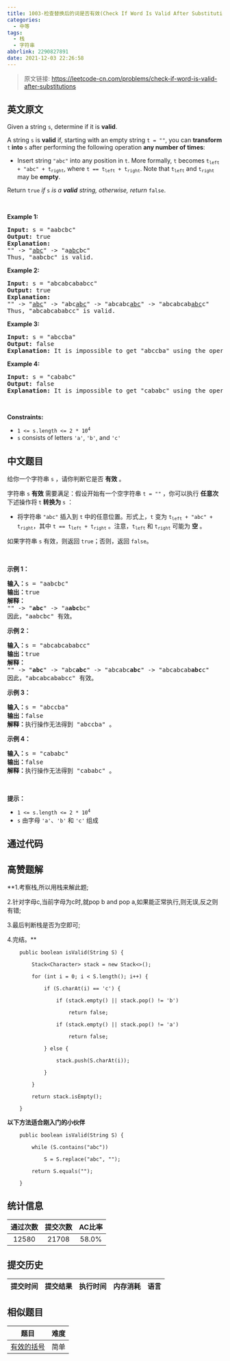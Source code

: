 ```yaml
---
title: 1003-检查替换后的词是否有效(Check If Word Is Valid After Substitutions)
categories:
  - 中等
tags:
  - 栈
  - 字符串
abbrlink: 2290827891
date: 2021-12-03 22:26:58
---
```


> 原文链接: https://leetcode-cn.com/problems/check-if-word-is-valid-after-substitutions


## 英文原文
<div><p>Given a string <code>s</code>, determine if it is <strong>valid</strong>.</p>

<p>A string <code>s</code> is <strong>valid</strong> if, starting with an empty string <code>t = &quot;&quot;</code>, you can <strong>transform </strong><code>t</code><strong> into </strong><code>s</code> after performing the following operation <strong>any number of times</strong>:</p>

<ul>
	<li>Insert string <code>&quot;abc&quot;</code> into any position in <code>t</code>. More formally, <code>t</code> becomes <code>t<sub>left</sub> + &quot;abc&quot; + t<sub>right</sub></code>, where <code>t == t<sub>left</sub> + t<sub>right</sub></code>. Note that <code>t<sub>left</sub></code> and <code>t<sub>right</sub></code> may be <strong>empty</strong>.</li>
</ul>

<p>Return <code>true</code> <em>if </em><code>s</code><em> is a <strong>valid</strong> string, otherwise, return</em> <code>false</code>.</p>

<p>&nbsp;</p>
<p><strong>Example 1:</strong></p>

<pre>
<strong>Input:</strong> s = &quot;aabcbc&quot;
<strong>Output:</strong> true
<strong>Explanation:</strong>
&quot;&quot; -&gt; &quot;<u>abc</u>&quot; -&gt; &quot;a<u>abc</u>bc&quot;
Thus, &quot;aabcbc&quot; is valid.</pre>

<p><strong>Example 2:</strong></p>

<pre>
<strong>Input:</strong> s = &quot;abcabcababcc&quot;
<strong>Output:</strong> true
<strong>Explanation:</strong>
&quot;&quot; -&gt; &quot;<u>abc</u>&quot; -&gt; &quot;abc<u>abc</u>&quot; -&gt; &quot;abcabc<u>abc</u>&quot; -&gt; &quot;abcabcab<u>abc</u>c&quot;
Thus, &quot;abcabcababcc&quot; is valid.
</pre>

<p><strong>Example 3:</strong></p>

<pre>
<strong>Input:</strong> s = &quot;abccba&quot;
<strong>Output:</strong> false
<strong>Explanation:</strong> It is impossible to get &quot;abccba&quot; using the operation.
</pre>

<p><strong>Example 4:</strong></p>

<pre>
<strong>Input:</strong> s = &quot;cababc&quot;
<strong>Output:</strong> false
<strong>Explanation:</strong> It is impossible to get &quot;cababc&quot; using the operation.
</pre>

<p>&nbsp;</p>
<p><strong>Constraints:</strong></p>

<ul>
	<li><code>1 &lt;= s.length &lt;= 2 * 10<sup>4</sup></code></li>
	<li><code>s</code> consists of letters <code>&#39;a&#39;</code>, <code>&#39;b&#39;</code>, and <code>&#39;c&#39;</code></li>
</ul>
</div>

## 中文题目
<div>给你一个字符串 <code>s</code> ，请你判断它是否 <strong>有效</strong> 。
<p>字符串 <code>s</code> <strong>有效</strong> 需要满足：假设开始有一个空字符串 <code>t = ""</code> ，你可以执行 <strong>任意次</strong> 下述操作将<strong> </strong><code>t</code><strong> 转换为 </strong><code>s</code> ：</p>

<ul>
	<li>将字符串 <code>"abc"</code> 插入到 <code>t</code> 中的任意位置。形式上，<code>t</code> 变为 <code>t<sub>left</sub> + "abc" + t<sub>right</sub></code>，其中 <code>t == t<sub>left</sub> + t<sub>right</sub></code> 。注意，<code>t<sub>left</sub></code> 和 <code>t<sub>right</sub></code> 可能为 <strong>空</strong> 。</li>
</ul>

<p>如果字符串 <code>s</code> 有效，则返回 <code>true</code>；否则，返回 <code>false</code>。</p>

<p> </p>

<p><strong>示例 1：</strong></p>

<pre>
<strong>输入：</strong>s = "aabcbc"
<strong>输出：</strong>true
<strong>解释：</strong>
"" -> "<strong>abc</strong>" -> "a<strong>abc</strong>bc"
因此，"aabcbc" 有效。</pre>

<p><strong>示例 2：</strong></p>

<pre>
<strong>输入：</strong>s = "abcabcababcc"
<strong>输出：</strong>true
<strong>解释：</strong>
"" -> "<strong>abc</strong>" -> "abc<strong>abc</strong>" -> "abcabc<strong>abc</strong>" -> "abcabcab<strong>abc</strong>c"
因此，"abcabcababcc" 有效。</pre>

<p><strong>示例 3：</strong></p>

<pre>
<strong>输入：</strong>s = "abccba"
<strong>输出：</strong>false
<strong>解释：</strong>执行操作无法得到 "abccba" 。</pre>

<p><strong>示例 4：</strong></p>

<pre>
<strong>输入：</strong>s = "cababc"
<strong>输出：</strong>false
<strong>解释：</strong>执行操作无法得到 "cababc" 。</pre>

<p> </p>

<p><strong>提示：</strong></p>

<ul>
	<li><code>1 <= s.length <= 2 * 10<sup>4</sup></code></li>
	<li><code>s</code> 由字母 <code>'a'</code>、<code>'b'</code> 和 <code>'c'</code> 组成</li>
</ul>
</div>

## 通过代码
<RecoDemo>
</RecoDemo>


## 高赞题解
**1.考察栈,所以用栈来解此题;

2.针对字母c,当前字母为c时,就pop b and pop a,如果能正常执行,则无误,反之则有错;

3.最后判断栈是否为空即可;

4.完结。**





        public boolean isValid(String S) {

            Stack<Character> stack = new Stack<>();

            for (int i = 0; i < S.length(); i++) {

                if (S.charAt(i) == 'c') {

                    if (stack.empty() || stack.pop() != 'b')

                        return false;

                    if (stack.empty() || stack.pop() != 'a')

                        return false;

                } else {

                    stack.push(S.charAt(i));

                }

            }

            return stack.isEmpty();

        }



**以下方法适合刚入门的小伙伴**



        public boolean isValid(String S) {

            while (S.contains("abc"))

                S = S.replace("abc", "");

            return S.equals("");

        }

## 统计信息
| 通过次数 | 提交次数 | AC比率 |
| :------: | :------: | :------: |
|    12580    |    21708    |   58.0%   |

## 提交历史
| 提交时间 | 提交结果 | 执行时间 |  内存消耗  | 语言 |
| :------: | :------: | :------: | :--------: | :--------: |


## 相似题目
|                             题目                             | 难度 |
| :----------------------------------------------------------: | :---------: |
| [有效的括号](https://leetcode-cn.com/problems/valid-parentheses/) | 简单|
